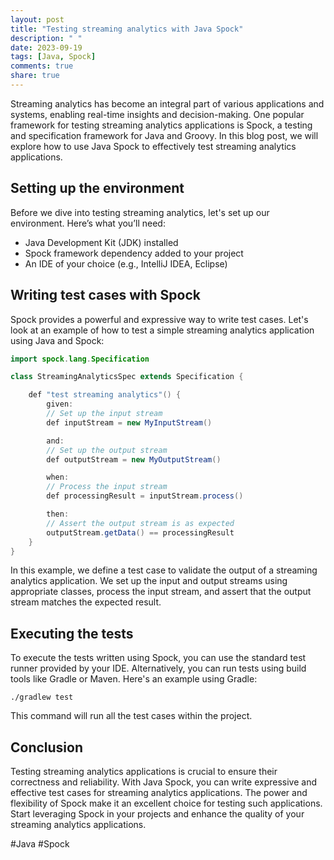 ```yaml
---
layout: post
title: "Testing streaming analytics with Java Spock"
description: " "
date: 2023-09-19
tags: [Java, Spock]
comments: true
share: true
---
```


Streaming analytics has become an integral part of various applications and systems, enabling real-time insights and decision-making. One popular framework for testing streaming analytics applications is Spock, a testing and specification framework for Java and Groovy. In this blog post, we will explore how to use Java Spock to effectively test streaming analytics applications.

## Setting up the environment

Before we dive into testing streaming analytics, let's set up our environment. Here’s what you’ll need:

- Java Development Kit (JDK) installed
- Spock framework dependency added to your project
- An IDE of your choice (e.g., IntelliJ IDEA, Eclipse)

## Writing test cases with Spock

Spock provides a powerful and expressive way to write test cases. Let's look at an example of how to test a simple streaming analytics application using Java and Spock:

```java
import spock.lang.Specification

class StreamingAnalyticsSpec extends Specification {

    def "test streaming analytics"() {
        given:
        // Set up the input stream
        def inputStream = new MyInputStream()

        and:
        // Set up the output stream
        def outputStream = new MyOutputStream()

        when:
        // Process the input stream
        def processingResult = inputStream.process()

        then:
        // Assert the output stream is as expected
        outputStream.getData() == processingResult
    }
}
```

In this example, we define a test case to validate the output of a streaming analytics application. We set up the input and output streams using appropriate classes, process the input stream, and assert that the output stream matches the expected result.

## Executing the tests

To execute the tests written using Spock, you can use the standard test runner provided by your IDE. Alternatively, you can run tests using build tools like Gradle or Maven. Here's an example using Gradle:

```
./gradlew test
```

This command will run all the test cases within the project.

## Conclusion

Testing streaming analytics applications is crucial to ensure their correctness and reliability. With Java Spock, you can write expressive and effective test cases for streaming analytics applications. The power and flexibility of Spock make it an excellent choice for testing such applications. Start leveraging Spock in your projects and enhance the quality of your streaming analytics applications.

#Java #Spock